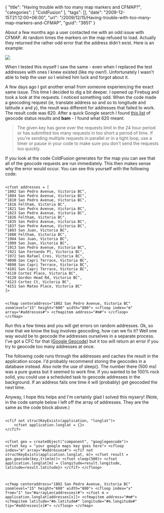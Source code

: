 {
	"title": "Having trouble with too many map markers and CFMAP?",
	"categories": [
		"ColdFusion"
	],
	"tags": [],
	"date": "2009-12-15T21:12:00+06:00",
	"url": "/2009/12/15/Having-trouble-with-too-many-map-markers-and-CFMAP",
	"guid": "3651"
}

About a few months ago a user contacted me with an odd issue with CFMAP. At random times the markers on the map refused to load. Actually they returned the rather odd error that the address didn't exist. Here is an example:

<img src="https://static.raymondcamden.com/images/cfjedi/Picture 510.png" />

When I tested this myself I saw the same - even when I replaced the test addresses with ones I knew existed (like my own!). Unfortunately I wasn't able to help the user so I wished him luck and forgot about it. 

A few days ago I got another email from someone experiencing the exact same issue. This time I decided to dig a bit deeper. I opened up Firebug and took a look at the requests. I noticed something odd. When the code made a geocoding request (ie, translate address so and so to longitude and latitude x and y), the result was different for addresses that failed to work. The result code was 620. After a quick Google search I found <a href="http://code.google.com/apis/maps/documentation/reference.html#GGeoStatusCode">this list</a> of geocode status results and <b>bam</b> - I found what 620 meant:

<blockquote>
The given key has gone over the requests limit in the 24 hour period or has submitted too many requests in too short a period of time. If you're sending multiple requests in parallel or in a tight loop, use a timer or pause in your code to make sure you don't send the requests too quickly. 
</blockquote>

If you look at the code ColdFusion generates for the map you can see that all of the geocode requests are run immediately. This then makes sense why the error would occur. You can see this yourself with the following code:

<code>
&lt;cfset addresses = [
"1802 San Pedro Avenue, Victoria BC",
"1804 San Pedro Avenue, Victoria BC",
"1810 San Pedro Avenue, Victoria BC",
"1816 Feltham, Victoria BC",
"1821 San Pedro Avenue, Victoria BC",
"1823 San Pedro Avenue, Victoria BC",
"1826 Feltham, Victoria BC",
"1835 San Pedro Avenue, Victoria BC",
"1837 San Pedro Avenue, Victoria BC",
"1883 San Juan, Victoria BC",
"1888 Feltham, Victoria BC",
"1904 San Juan, Victoria BC",
"1909 San Juan, Victoria BC",
"1913 San Pedro Avenue, Victoria BC",
"1921 San Fernando Pl, Victoria BC",
"1972 San Rafael Cres, Victoria BC",
"4090 San Capri Terrace, Victoria BC",
"4098 San Capri Terrace, Victoria BC",
"4101 San Capri Terrace, Victoria BC",
"4110 Cortez Place, Victoria BC",
"4120 Gordon Head Rd, Victoria BC",
"4123 Cortez Ct, Victoria BC",
"4151 San Mateo Place, Victoria BC"
]&gt;

&lt;cfmap centeraddress="1802 San Pedro Avenue, Victoria BC" zoomlevel="15" height="600" width="800"&gt;
    &lt;cfloop index="m" array="#addresses#"&gt;
        &lt;cfmapitem address="#m#"&gt;
    &lt;/cfloop&gt;
&lt;/cfmap&gt;
</code>

Run this a few times and you will get errors on random addresses. Ok, so now that we know the bug involves geocoding, how can we fix it? Well one way would be to geocode the addresses ourselves in a separate process. I've got a CFC for that (<a href="http://googlegeocode.riaforge.org/">Google Geocode</a>) but it too will return an error if you try to geocode too many addresses at once. 

The following code runs through the addresses and caches the result in the application scope. I'd probably recommend storing the geocodes in a database instead. Also note the use of sleep(). The number there (500 ms) was a pure guess but it seemed to work fine. If you wanted to be 100% rock solid, you could use a scheduled task to geocode addresses in the background. If an address fails one time it will (probably) get geocoded the next time. 

Anyway, I hope this helps and I'm certainly glad I solved this mysery! (Note, in the code sample below I left off the array of addresses. They are the same as the code block above.)

<code>
&lt;cfif not structKeyExists(application, "longlat")&gt;
    &lt;cfset application.longlat = {}&gt;
&lt;/cfif&gt;

&lt;cfset geo = createObject("component", "googlegeocode")&gt;
&lt;cfset key = "your google maps key goes here"&gt;
&lt;cfloop index="m" array="#addresses#"&gt;
    &lt;cfif not structKeyExists(application.longlat, m)&gt;
	    &lt;cfset result = geo.geocode(key,trim(m))&gt;
	    &lt;cfset sleep(500)&gt;
		&lt;cfset application.longlat[m] = {longitude=result.longitude, latitude=result.latitude}&gt;
    &lt;/cfif&gt;
&lt;/cfloop&gt;

&lt;cfmap centeraddress="1802 San Pedro Avenue, Victoria BC" zoomlevel="15" height="600" width="800"&gt;
    &lt;cfloop index="x" from="1" to="#arrayLen(addresses)#"&gt;
        &lt;cfset m = application.longlat[addresses[x]]&gt;
        &lt;cfmapitem address="#m#"&gt;
	&lt;cfmapitem latitude="#m.latitude#" longitude="#m.longitude#" tip="#addresses[x]#"&gt;
    &lt;/cfloop&gt;
&lt;/cfmap&gt;
</code>